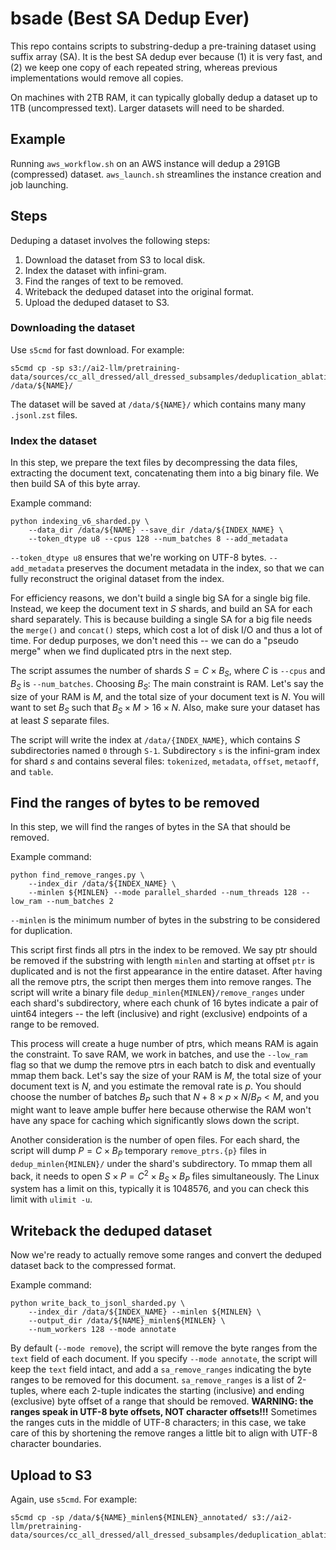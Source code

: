 # bsade (Best SA Dedup Ever)

This repo contains scripts to substring-dedup a pre-training dataset using suffix array (SA).
It is the best SA dedup ever because (1) it is very fast, and (2) we keep one copy of each repeated string, whereas previous implementations would remove all copies.

On machines with 2TB RAM, it can typically globally dedup a dataset up to 1TB (uncompressed text).
Larger datasets will need to be sharded.

## Example

Running `aws_workflow.sh` on an AWS instance will dedup a 291GB (compressed) dataset.
`aws_launch.sh` streamlines the instance creation and job launching.

## Steps

Deduping a dataset involves the following steps:
1. Download the dataset from S3 to local disk.
2. Index the dataset with infini-gram.
3. Find the ranges of text to be removed.
4. Writeback the deduped dataset into the original format.
5. Upload the deduped dataset to S3.

### Downloading the dataset

Use `s5cmd` for fast download.
For example:
```
s5cmd cp -sp s3://ai2-llm/pretraining-data/sources/cc_all_dressed/all_dressed_subsamples/deduplication_ablations_v1/final_ablation/minhash_10x_b/* /data/${NAME}/
```

The dataset will be saved at `/data/${NAME}/` which contains many many `.jsonl.zst` files.

### Index the dataset

In this step, we prepare the text files by decompressing the data files, extracting the document text, concatenating them into a big binary file.
We then build SA of this byte array.

Example command:
```
python indexing_v6_sharded.py \
    --data_dir /data/${NAME} --save_dir /data/${INDEX_NAME} \
    --token_dtype u8 --cpus 128 --num_batches 8 --add_metadata
```

`--token_dtype u8` ensures that we're working on UTF-8 bytes.
`--add_metadata` preserves the document metadata in the index, so that we can fully reconstruct the original dataset from the index.

For efficiency reasons, we don't build a single big SA for a single big file.
Instead, we keep the document text in $S$ shards, and build an SA for each shard separately.
This is because building a single SA for a big file needs the `merge()` and `concat()` steps, which cost a lot of disk I/O and thus a lot of time.
For dedup purposes, we don't need this -- we can do a "pseudo merge" when we find duplicated ptrs in the next step.

The script assumes the number of shards $S = C \times B_S$, where $C$ is `--cpus` and $B_S$ is `--num_batches`.
Choosing $B_S$: The main constraint is RAM. Let's say the size of your RAM is $M$, and the total size of your document text is $N$. You will want to set $B_S$ such that $B_S \times M > 16 \times N$.
Also, make sure your dataset has at least $S$ separate files.

The script will write the index at `/data/{INDEX_NAME}`, which contains $S$ subdirectories named `0` through `S-1`.
Subdirectory `s` is the infini-gram index for shard $s$ and contains several files: `tokenized`, `metadata`, `offset`, `metaoff`, and `table`.

## Find the ranges of bytes to be removed

In this step, we will find the ranges of bytes in the SA that should be removed.

Example command:
```
python find_remove_ranges.py \
    --index_dir /data/${INDEX_NAME} \
    --minlen ${MINLEN} --mode parallel_sharded --num_threads 128 --low_ram --num_batches 2
```

`--minlen` is the minimum number of bytes in the substring to be considered for duplication.

This script first finds all ptrs in the index to be removed.
We say ptr should be removed if the substring with length `minlen` and starting at offset `ptr` is duplicated and is not the first appearance in the entire dataset.
After having all the remove ptrs, the script then merges them into remove ranges.
The script will write a binary file `dedup_minlen{MINLEN}/remove_ranges` under each shard's subdirectory, where each chunk of 16 bytes indicate a pair of uint64 integers -- the left (inclusive) and right (exclusive) endpoints of a range to be removed.

This process will create a huge number of ptrs, which means RAM is again the constraint.
To save RAM, we work in batches, and use the `--low_ram` flag so that we dump the remove ptrs in each batch to disk and eventually mmap them back.
Let's say the size of your RAM is $M$, the total size of your document text is $N$, and you estimate the removal rate is $p$.
You should choose the number of batches $B_P$ such that $N + 8 \times p \times N / B_P < M$, and you might want to leave ample buffer here because otherwise the RAM won't have any space for caching which significantly slows down the script.

Another consideration is the number of open files.
For each shard, the script will dump $P = C \times B_P$ temporary `remove_ptrs.{p}` files in `dedup_minlen{MINLEN}/` under the shard's subdirectory.
To mmap them all back, it needs to open $S \times P = C^2 \times B_S \times B_P$ files simultaneously.
The Linux system has a limit on this, typically it is 1048576, and you can check this limit with `ulimit -u`.

## Writeback the deduped dataset

Now we're ready to actually remove some ranges and convert the deduped dataset back to the compressed format.

Example command:
```
python write_back_to_jsonl_sharded.py \
    --index_dir /data/${INDEX_NAME} --minlen ${MINLEN} \
    --output_dir /data/${NAME}_minlen${MINLEN} \
    --num_workers 128 --mode annotate
```

By default (`--mode remove`), the script will remove the byte ranges from the `text` field of each document.
If you specify `--mode annotate`, the script will keep the `text` field intact, and add a `sa_remove_ranges` indicating the byte ranges to be removed for this document.
`sa_remove_ranges` is a list of 2-tuples, where each 2-tuple indicates the starting (inclusive) and ending (exclusive) byte offset of a range that should be removed.
**WARNING: the ranges speak in UTF-8 byte offsets, NOT character offsets!!!**
Sometimes the ranges cuts in the middle of UTF-8 characters; in this case, we take care of this by shortening the remove ranges a little bit to align with UTF-8 character boundaries.

## Upload to S3

Again, use `s5cmd`.
For example:
```
s5cmd cp -sp /data/${NAME}_minlen${MINLEN}_annotated/ s3://ai2-llm/pretraining-data/sources/cc_all_dressed/all_dressed_subsamples/deduplication_ablations_v1/final_ablation/minhash_10x_b_suffarr_minlen${MINLEN}_annotated/
```
